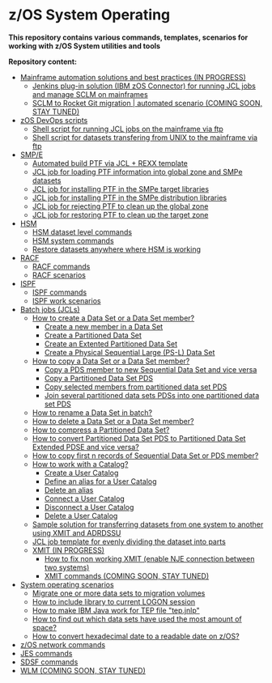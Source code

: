 # z/OS System Operating

**This repository contains various commands, templates, scenarios for working with z/OS System utilities and tools**

**Repository content:**
* [Mainframe automation solutions and best practices (IN PROGRESS)](https://github.com/IBA-mainframe-dev/Global-Repository-for-Mainframe-Developers/tree/master/zOS%20System%20operating/Mainframe%20automation%20solutions%20and%20best%20practices)
  * [Jenkins plug-in solution (IBM zOS Connector) for running JCL jobs and manage SCLM on mainframes](https://github.com/IBA-mainframe-dev/Global-Repository-for-Mainframe-Developers/wiki/Jenkins-plug-in-solution-(IBM-zOS-Connector)-for-running-JCL-jobs-and-manage-SCLM-on-mainframes)
  * [SCLM to Rocket Git migration | automated scenario (COMING SOON, STAY TUNED)]()
* [zOS DevOps scripts](https://github.com/IBA-mainframe-dev/Global-Repository-for-Mainframe-Developers/tree/master/zOS%20System%20operating/zOS%20DevOps%20Scripts)
  * [Shell script for running JCL jobs on the mainframe via ftp](https://github.com/IBA-mainframe-dev/Global-Repository-for-Mainframe-Developers/wiki/Shell-script-for-running-JCL-jobs-on-the-mainframe-via-ftp)
  * [Shell script for datasets transfering from UNIX to the mainframe via ftp](https://github.com/IBA-mainframe-dev/Global-Repository-for-Mainframe-Developers/wiki/Shell-script-for-datasets-transfering-from-UNIX-to-the-mainframe-via-ftp)
* [SMP/E](https://github.com/IBA-mainframe-dev/Global-Repository-for-Mainframe-Developers/blob/master/zOS%20System%20operating/SMPe/README.md)
  * [Automated build PTF via JCL + REXX template](https://github.com/IBA-mainframe-dev/Global-Repository-for-Mainframe-Developers/wiki/Automated-build-PTF-via-JCL---REXX-template)
  * [JCL job for loading PTF information into global zone and SMPe datasets](https://github.com/IBA-mainframe-dev/Global-Repository-for-Mainframe-Developers/wiki/JCL-job-for-loading-PTF-information-into-global-zone-and-SMPe-datasets)
  * [JCL job for installing PTF in the SMPe target libraries](https://github.com/IBA-mainframe-dev/Global-Repository-for-Mainframe-Developers/wiki/JCL-job-for-installing-PTF-in-the-SMPe-target-libraries)
  * [JCL job for installing PTF in the SMPe distribution libraries](https://github.com/IBA-mainframe-dev/Global-Repository-for-Mainframe-Developers/wiki/JCL-job-for-installing-PTF-in-the-SMPe-distribution-libraries)
  * [JCL job for rejecting PTF to clean up the global zone](https://github.com/IBA-mainframe-dev/Global-Repository-for-Mainframe-Developers/wiki/JCL-job-for-rejecting-PTF-to-clean-up-the-global-zone)
  * [JCL job for restoring PTF to clean up the target zone](https://github.com/IBA-mainframe-dev/Global-Repository-for-Mainframe-Developers/wiki/JCL-job-for-restoring-PTF-to-clean-up-the-target-zone)
* [HSM](https://github.com/IBA-mainframe-dev/Global-Repository-for-Mainframe-Developers/tree/master/zOS%20System%20operating/HSM)
  * [HSM dataset level commands](https://github.com/IBA-mainframe-dev/Global-Repository-for-Mainframe-Developers/wiki/HSM-dataset-level-commands)
  * [HSM system commands](https://github.com/IBA-mainframe-dev/Global-Repository-for-Mainframe-Developers/wiki/HSM-system-commands)
  * [Restore datasets anywhere where HSM is working](https://github.com/IBA-mainframe-dev/Global-Repository-for-Mainframe-Developers/wiki/Restore-datasets-anywhere-where-HSM-is-working)
* [RACF](https://github.com/IBA-mainframe-dev/Global-Repository-for-Mainframe-Developers/tree/master/zOS%20System%20operating/RACF)
  * [RACF commands](https://github.com/IBA-mainframe-dev/Global-Repository-for-Mainframe-Developers/blob/master/zOS%20System%20operating/RACF/RACF%20commands.md)
  * [RACF scenarios](https://github.com/IBA-mainframe-dev/Global-Repository-for-Mainframe-Developers/wiki/RACF-scenarios)
* [ISPF](https://github.com/IBA-mainframe-dev/Global-Repository-for-Mainframe-Developers/tree/master/zOS%20System%20operating/ISPF)
  * [ISPF commands](https://github.com/IBA-mainframe-dev/Global-Repository-for-Mainframe-Developers/wiki/ISPF-commands)
  * [ISPF work scenarios](https://github.com/IBA-mainframe-dev/Global-Repository-for-Mainframe-Developers/wiki/ISPF-work-scenarios)
* [Batch jobs (JCLs)](https://github.com/IBA-mainframe-dev/Global-Repository-for-Mainframe-Developers/tree/master/zOS%20System%20operating/Batch%20jobs%20(JCLs))
  * [How to create a Data Set or a Data Set member?](https://github.com/IBA-mainframe-dev/Global-Repository-for-Mainframe-Developers/tree/master/zOS%20System%20operating/Batch%20jobs%20(JCLs)/How%20to%20create%20a%20Data%20Set%20or%20a%20Data%20Set%20member)
    * [Create a new member in a Data Set](https://github.com/IBA-mainframe-dev/Global-Repository-for-Mainframe-Developers/blob/master/zOS%20System%20operating/Batch%20jobs%20(JCLs)/How%20to%20create%20a%20Data%20Set%20or%20a%20Data%20Set%20member/Create%20a%20new%20member%20in%20a%20Data%20Set.md)
    * [Create a Partitioned Data Set](https://github.com/IBA-mainframe-dev/Global-Repository-for-Mainframe-Developers/blob/master/zOS%20System%20operating/Batch%20jobs%20(JCLs)/How%20to%20create%20a%20Data%20Set%20or%20a%20Data%20Set%20member/Create%20a%20Partitioned%20Data%20Set.md)
    * [Create an Extented Partitioned Data Set](https://github.com/IBA-mainframe-dev/Global-Repository-for-Mainframe-Developers/blob/master/zOS%20System%20operating/Batch%20jobs%20(JCLs)/How%20to%20create%20a%20Data%20Set%20or%20a%20Data%20Set%20member/Create%20an%20Extented%20Partitioned%20Data%20Set.md)
    * [Create a Physical Sequential Large (PS-L) Data Set](https://github.com/IBA-mainframe-dev/Global-Repository-for-Mainframe-Developers/blob/master/zOS%20System%20operating/Batch%20jobs%20(JCLs)/How%20to%20create%20a%20Data%20Set%20or%20a%20Data%20Set%20member/Create%20a%20Physical%20Sequential%20Large%20(PS-L)%20Data%20Set.md)
  * [How to copy a Data Set or a Data Set member?](https://github.com/IBA-mainframe-dev/Global-Repository-for-Mainframe-Developers/tree/master/zOS%20System%20operating/Batch%20jobs%20(JCLs)/How%20to%20copy%20a%20Data%20Set%20or%20a%20Data%20Set%20member)
    * [Copy a PDS member to new Sequential Data Set and vice versa](https://github.com/IBA-mainframe-dev/Global-Repository-for-Mainframe-Developers/blob/master/zOS%20System%20operating/Batch%20jobs%20(JCLs)/How%20to%20copy%20a%20Data%20Set%20or%20a%20Data%20Set%20member/Copy%20a%20PDS%20member%20to%20new%20Sequential%20Data%20Set%20and%20vice%20versa.md)
    * [Copy a Partitioned Data Set PDS](https://github.com/IBA-mainframe-dev/Global-Repository-for-Mainframe-Developers/blob/master/zOS%20System%20operating/Batch%20jobs%20(JCLs)/How%20to%20copy%20a%20Data%20Set%20or%20a%20Data%20Set%20member/Copy%20a%20Partitioned%20Data%20Set%20PDS.md)
    * [Copy selected members from partitioned data set PDS](https://github.com/IBA-mainframe-dev/Global-Repository-for-Mainframe-Developers/blob/master/zOS%20System%20operating/Batch%20jobs%20(JCLs)/How%20to%20copy%20a%20Data%20Set%20or%20a%20Data%20Set%20member/Copy%20selected%20members%20from%20partitioned%20data%20set%20PDS.md)
    * [Join several partitioned data sets PDSs into one partitioned data set PDS](https://github.com/IBA-mainframe-dev/Global-Repository-for-Mainframe-Developers/blob/master/zOS%20System%20operating/Batch%20jobs%20(JCLs)/How%20to%20copy%20a%20Data%20Set%20or%20a%20Data%20Set%20member/Join%20several%20partitioned%20data%20sets%20PDSs%20into%20one%20partitioned%20data%20set%20PDS.md)
  * [How to rename a Data Set in batch?](https://github.com/IBA-mainframe-dev/Global-Repository-for-Mainframe-Developers/blob/master/zOS%20System%20operating/Batch%20jobs%20(JCLs)/How%20to%20rename%20a%20Data%20Set%20in%20batch.md)
  * [How to delete a Data Set or a Data Set member?](https://github.com/IBA-mainframe-dev/Global-Repository-for-Mainframe-Developers/blob/master/zOS%20System%20operating/Batch%20jobs%20(JCLs)/How%20to%20delete%20a%20Data%20Set%20or%20a%20Data%20Set%20member.md)
  * [How to compress a Partitioned Data Set?](https://github.com/IBA-mainframe-dev/Global-Repository-for-Mainframe-Developers/blob/master/zOS%20System%20operating/Batch%20jobs%20(JCLs)/How%20to%20convert%20a%20Partitioned%20Data%20Set%20to%20Partitioned%20Data%20Set%20Extended%20and%20vice%20versa.md)
  * [How to convert Partitioned Data Set PDS to Partitioned Data Set Extended PDSE and vice versa?](https://github.com/IBA-mainframe-dev/Global-Repository-for-Mainframe-Developers/blob/master/zOS%20System%20operating/Batch%20jobs%20(JCLs)/How%20to%20convert%20a%20Partitioned%20Data%20Set%20to%20Partitioned%20Data%20Set%20Extended%20and%20vice%20versa.md)
  * [How to copy first n records of Sequential Data Set or PDS member?](https://github.com/IBA-mainframe-dev/Global-Repository-for-Mainframe-Developers/blob/master/zOS%20System%20operating/Batch%20jobs%20(JCLs)/How%20to%20copy%20first%20n%20records%20of%20Sequential%20Data%20Set%20or%20PDS%20member.md)
  * [How to work with a Catalog?](https://github.com/IBA-mainframe-dev/Global-Repository-for-Mainframe-Developers/blob/master/zOS%20System%20operating/Batch%20jobs%20(JCLs)/How%20to%20work%20with%20a%20Catalog.md)
    * [Create a User Catalog](https://github.com/IBA-mainframe-dev/Global-Repository-for-Mainframe-Developers/blob/master/zOS%20System%20operating/Batch%20jobs%20(JCLs)/How%20to%20work%20with%20a%20Catalog.md#create-a-user-catalog)
    * [Define an alias for a User Catalog](https://github.com/IBA-mainframe-dev/Global-Repository-for-Mainframe-Developers/blob/master/zOS%20System%20operating/Batch%20jobs%20(JCLs)/How%20to%20work%20with%20a%20Catalog.md#define-an-alias-for-a-user-catalog)
    * [Delete an alias](https://github.com/IBA-mainframe-dev/Global-Repository-for-Mainframe-Developers/blob/master/zOS%20System%20operating/Batch%20jobs%20(JCLs)/How%20to%20work%20with%20a%20Catalog.md#delete-an-alias)
    * [Connect a User Catalog](https://github.com/IBA-mainframe-dev/Global-Repository-for-Mainframe-Developers/blob/master/zOS%20System%20operating/Batch%20jobs%20(JCLs)/How%20to%20work%20with%20a%20Catalog.md#connect-a-user-catalog)
    * [Disconnect a User Catalog](https://github.com/IBA-mainframe-dev/Global-Repository-for-Mainframe-Developers/blob/master/zOS%20System%20operating/Batch%20jobs%20(JCLs)/How%20to%20work%20with%20a%20Catalog.md#disconnect-a-user-catalog)
    * [Delete a User Catalog](https://github.com/IBA-mainframe-dev/Global-Repository-for-Mainframe-Developers/blob/master/zOS%20System%20operating/Batch%20jobs%20(JCLs)/How%20to%20work%20with%20a%20Catalog.md#delete-a-user-catalog)
  * [Sample solution for transferring datasets from one system to another using XMIT and ADRDSSU](https://github.com/IBA-mainframe-dev/Global-Repository-for-Mainframe-Developers/tree/master/zOS%20System%20operating/Batch%20jobs%20(JCLs)/Sample%20solution%20for%20transferring%20datasets%20from%20one%20system%20to%20another%20using%20XMIT%20and%20ADRDSSU)
  * [JCL job template for evenly dividing the dataset into parts](https://github.com/IBA-mainframe-dev/Global-Repository-for-Mainframe-Developers/tree/master/zOS%20System%20operating/Batch%20jobs%20(JCLs)/JCL%20job%20template%20for%20evenly%20dividing%20the%20dataset%20into%20parts)
  * [XMIT (IN PROGRESS)](https://github.com/IBA-mainframe-dev/Global-Repository-for-Mainframe-Developers/tree/master/zOS%20System%20operating/Batch%20jobs%20(JCLs)/XMIT%20(COMING%20SOON%2C%20STAY%20TUNED))
    * [How to fix non working XMIT (enable NJE connection between two systems)](https://github.com/IBA-mainframe-dev/Global-Repository-for-Mainframe-Developers/blob/master/zOS%20System%20operating/Batch%20jobs%20(JCLs)/XMIT%20(COMING%20SOON%2C%20STAY%20TUNED)/How%20to%20fix%20non%20working%20XMIT%20(enable%20NJE%20connection%20between%20two%20systems).md)
    * [XMIT commands (COMING SOON, STAY TUNED)](https://github.com/IBA-mainframe-dev/Global-Repository-for-Mainframe-Developers/blob/master/zOS%20System%20operating/Batch%20jobs%20(JCLs)/XMIT%20(COMING%20SOON%2C%20STAY%20TUNED)/XMIT%20commands.md)
* [System operating scenarios](https://github.com/IBA-mainframe-dev/Global-Repository-for-Mainframe-Developers/tree/master/zOS%20System%20operating)
  * [Migrate one or more data sets to migration volumes](https://github.com/IBA-mainframe-dev/Global-Repository-for-Mainframe-Developers/blob/master/zOS%20System%20operating/System%20operating%20scenarios/Migrate%20one%20or%20more%20data%20sets%20to%20migration%20volumes.md)
  * [How to include library to current LOGON session](https://github.com/IBA-mainframe-dev/Global-Repository-for-Mainframe-Developers/blob/master/zOS%20System%20operating/System%20operating%20scenarios/How%20to%20include%20library%20to%20current%20LOGON%20session.md)
  * [How to make IBM Java work for TEP file "tep.jnlp"](https://github.com/IBA-mainframe-dev/Global-Repository-for-Mainframe-Developers/blob/master/zOS%20System%20operating/System%20operating%20scenarios/How%20to%20make%20IBM%20Java%20work%20for%20TEP%20file%20_tep.jnlp_.md)
  * [How to find out which data sets have used the most amount of space?](https://github.com/IBA-mainframe-dev/Global-Repository-for-Mainframe-Developers/blob/master/zOS%20System%20operating/System%20operating%20scenarios/How%20to%20find%20out%20which%20data%20sets%20have%20used%20the%20most%20amount%20of%20space/README.MD)
  * [How to convert hexadecimal date to a readable date on z/OS?](https://github.com/IBA-mainframe-dev/Global-Repository-for-Mainframe-Developers/blob/master/zOS%20System%20operating/System%20operating%20scenarios/How%20to%20convert%20hexadecimal%20date%20to%20a%20readable%20date%20on%20zOS.md)
* [z/OS network commands](https://github.com/IBA-mainframe-dev/Global-Repository-for-Mainframe-Developers/blob/master/zOS%20System%20operating/zOS%20network%20commands.md)
* [JES commands](https://github.com/IBA-mainframe-dev/Global-Repository-for-Mainframe-Developers/blob/master/zOS%20System%20operating/JES%20commands.md)
* [SDSF commands](https://github.com/IBA-mainframe-dev/Global-Repository-for-Mainframe-Developers/blob/master/zOS%20System%20operating/SDSF%20commands.md)
* [WLM (COMING SOON, STAY TUNED)]()
